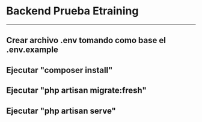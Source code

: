 # Backend Prueba Etraining
--- 
## Crear archivo .env tomando como base el .env.example
## Ejecutar "composer install"
## Ejecutar "php artisan migrate:fresh"
## Ejecutar "php artisan serve"
